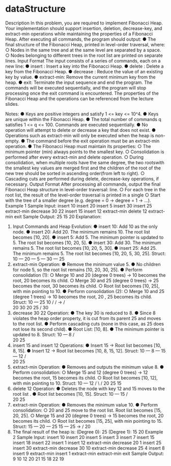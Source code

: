 # dataStructure
Description
In this problem, you are required to implement Fibonacci Heap. Your implementation should
support insertion, deletion, decrease-key, and extract-min operations while maintaining the
properties of a Fibonacci Heap. After executing all commands, the program should output:
  ● The final structure of the Fibonacci Heap, printed in level-order traversal, where:
    ○ Nodes in the same tree and at the same level are separated by a space.
    ○ Nodes belonging to different trees in the root list are printed on separate lines.
Input Format
The input consists of a series of commands, each on a new line:
  ● insert <key>: Insert a key into the Fibonacci Heap.
  ● delete <key>: Delete a key from the Fibonacci Heap.
  ● decrease <key> <value>: Reduce the value of an existing key by value.
  ● extract-min: Remove the current minimum key from the heap.
  ● exit: Terminate the input sequence and end the program.
The commands will be executed sequentially, and the program will stop processing once the
exit command is encountered.
The properties of the Fibonacci Heap and the operations can be referenced from the lecture
slides.

Notes:
  ● Keys are positive integers and satisfy 1 <= key <= 10^4.
  ● Keys are unique within the Fibonacci Heap.
  ● The total number of commands q satisfies 1 <= q <= 100. Commands are executed
sequentially.
  ● No operation will attempt to delete or decrease a key that does not exist.
  ● Operations such as extract-min will only be executed when the heap is non-empty.
  ● The command before the exit operation must be an extract-min operation.
  ● The Fibonacci Heap must maintain its properties:
    ○ The minimum pointer (min) always points to the smallest key.
    ○ Consolidation is performed after every extract-min and delete operation.
    ○ During consolidation, when multiple roots have the same degree, the two rootswith the smallest key values are merged first and the children of the root of the
    new tree should be sorted in ascending order(from left to right).
  ○ Cascading cuts are performed during delete, decrease-key operations, if necessary.
Output Format
After processing all commands, output the final Fibonacci Heap structure in level-order
traversal:
line.
  ○ For each tree in the root list, the result of the level-order traversal is printed in a single
  ○ Start with the tree of a smaller degree (e.g. degree = 0 → degree = 1 → …).
Example 1
Sample Input:
insert 10
insert 20
insert 5
insert 30
insert 25
extract-min
decrease 30 22
insert 15
insert 12
extract-min
delete 12
extract-min
exit
Sample Output:
25
15 20
Explanation:
1. Input Commands and Heap Evolution:
● insert 10: Add 10 as the only node.
● insert 20: Add 20. The minimum remains 10. The root list becomes [10, 20].
● insert 5: Add 5. The minimum pointer is updated to 5. The root list becomes
[10, 20, 5].
● insert 30: Add 30. The minimum remains 5. The root list becomes [10, 20, 5,
30].
● insert 25: Add 25. The minimum remains 5. The root list becomes [10, 20, 5,
30, 25].
Struct:
10 — 20 — 5 — 30 — 25
2. extract-min Operation:
● Remove the minimum value 5.
● No children for node 5, so the root list remains [10, 20, 30, 25].
● Perform consolidation (1):
○ Merge 10 and 20 (degree 0 trees) → 10 becomes the root, 20 becomes
its child.
○ Merge 30 and 25 (degree 0 trees) → 25 becomes the root, 30 becomes
its child.
○ Root list becomes [10, 25], with min pointing to 10.
● Perform consolidation (2):
○ Merge 10 and 25 (degree 1 trees) → 10 becomes the root, 20 , 25
becomes its child.
Struct:
10 — 25 10
/ / → / \
20 30 20 25
/
30
3. decrease 30 22 Operation:
● The key 30 is reduced to 8.
● Since 8 violates the heap order property, it is cut from its parent 25 and moves
to the root list.
● Perform cascading cuts (none in this case, as 25 does not lose its second
child).
● Root List: [10, 8].
● The minimum pointer is updated to 8.
Struct:
10 — 8
/ \
20 25
4. insert 15 and insert 12 Operations:
● Insert 15 → Root list becomes [10, 8, 15].
● Insert 12 → Root list becomes [10, 8, 15, 12].
Struct:
10 — 8 — 15 — 12
/ \
20 25
5. extract-min Operation:
● Removes and outputs the minimum value 8.
● Perform consolidation:
○ Merge 15 and 12 (degree 0 trees) → 12 becomes the root, 15 becomes
its child.
○ Root list becomes [10, 12], with min pointing to 10.
Struct:
10 — 12
/ \ /
20 25 15
6. delete 12 Operation:
● Deletes the node with key 12 and 15 moves to the root list .
● Root list becomes [10, 15].
Struct:
10 — 15
/ \
20 25
7. extract-min Operation:
● Removes the minimum value 10.
● Perform consolidation:
○ 20 and 25 move to the root list. Root list becomes [15, 20, 25].
○ Merge 15 and 20 (degree 0 trees) → 15 becomes the root, 20 becomes
its child.
○ Root list becomes [15, 25], with min pointing to 15.
Struct:
15 — 20 — 25 15 — 25
→ /
20
8. The final result of the heap is:
(Degree 0):
25
(Degree 1):
15 20
Example 2
Sample Input:
insert 10
insert 20
insert 5
insert 3
insert 7
insert 15
insert 18
insert 22
insert 1
insert 12
extract-min
decrease 20 1
insert 25
insert 30
extract-min
decrease 30 10
extract-min
decrease 25 4
insert 8
insert 9
extract-min
insert 1
extract-min
extract-min
exit
Sample Output:
9
10 12 20 21 15 18 22 19
